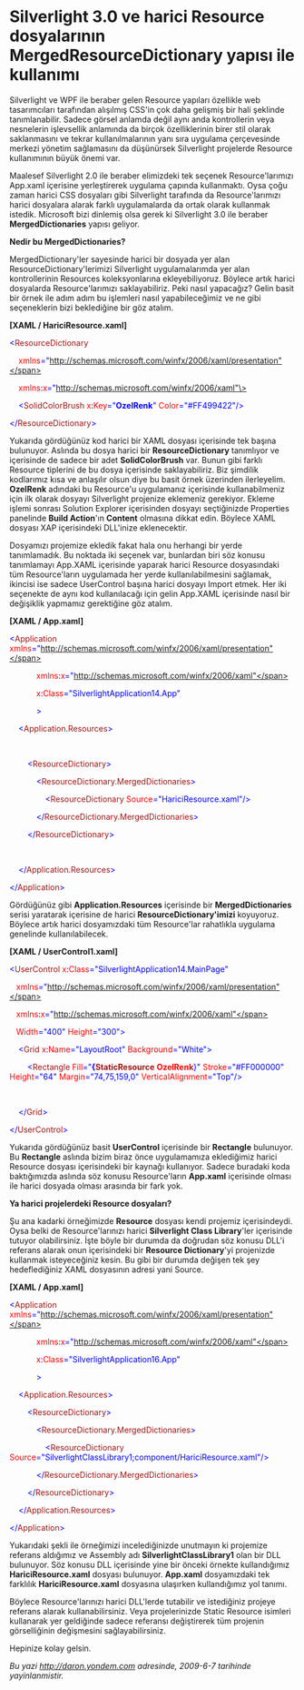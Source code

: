 # Silverlight 3.0 ve harici Resource dosyalarının MergedResourceDictionary yapısı ile kullanımı 

Silverlight ve WPF ile beraber gelen Resource yapıları özellikle web
tasarımcıları tarafından alışılmış CSS'in çok daha gelişmiş bir hali
şeklinde tanımlanabilir. Sadece görsel anlamda değil aynı anda
kontrollerin veya nesnelerin işlevsellik anlamında da birçok
özelliklerinin birer stil olarak saklanmasını ve tekrar
kullanılmalarının yanı sıra uygulama çerçevesinde merkezi yönetim
sağlamasını da düşünürsek Silverlight projelerde Resource kullanımının
büyük önemi var.

Maalesef Silverlight 2.0 ile beraber elimizdeki tek seçenek
Resource'larımızı App.xaml içerisine yerleştirerek uygulama çapında
kullanmaktı. Oysa çoğu zaman harici CSS dosyaları gibi Silverlight
tarafında da Resource'larımızı harici dosyalara alarak farklı
uygulamalarda da ortak olarak kullanmak istedik. Microsoft bizi dinlemiş
olsa gerek ki Silverlight 3.0 ile beraber **MergedDictionaries** yapısı
geliyor.

**Nedir bu MergedDictionaries?**

MergedDictionary'ler sayesinde harici bir dosyada yer alan
ResourceDictionary'lerimizi Silverlight uygulamalarımda yer alan
kontrollerinin Resources koleksyonlarına ekleyebiliyoruz. Böylece artık
harici dosyalarda Resource'larımızı saklayabiliriz. Peki nasıl
yapacağız? Gelin basit bir örnek ile adım adım bu işlemleri nasıl
yapabileceğimiz ve ne gibi seçeneklerin bizi beklediğine bir göz atalım.

**[XAML / HariciResource.xaml]**

<span style="color: blue;">\<</span><span
style="color: #a31515;">ResourceDictionary</span>

<span style="color: red;">    xmlns</span><span
style="color: blue;">="http://schemas.microsoft.com/winfx/2006/xaml/presentation"</span>

<span style="color: red;">    xmlns</span><span
style="color: blue;">:</span><span style="color: red;">x</span><span
style="color: blue;">="http://schemas.microsoft.com/winfx/2006/xaml"\></span>

<span style="color: #a31515;">    </span><span
style="color: blue;">\<</span><span
style="color: #a31515;">SolidColorBrush</span><span style="color: red;">
x</span><span style="color: blue;">:</span><span
style="color: red;">Key</span><span
style="color: blue;">="**OzelRenk**"</span><span style="color: red;">
Color</span><span style="color: blue;">="\#FF499422"/\></span>

<span style="color: blue;">\</</span><span
style="color: #a31515;">ResourceDictionary</span><span
style="color: blue;">\></span>

Yukarıda gördüğünüz kod harici bir XAML dosyası içerisinde tek başına
bulunuyor. Aslında bu dosya harici bir **ResourceDictionary** tanımlıyor
ve içerisinde de sadece bir adet **SolidColorBrush** var. Bunun gibi
farklı Resource tiplerini de bu dosya içerisinde saklayabiliriz. Biz
şimdilik kodlarımız kısa ve anlaşılır olsun diye bu basit örnek
üzerinden ilerleyelim. **OzelRenk** adındaki bu Resource'u uygulamanız
içerisinde kullanabilmeniz için ilk olarak dosyayı Silverlight projenize
eklemeniz gerekiyor. Ekleme işlemi sonrası Solution Explorer içerisinden
dosyayı seçtiğinizde Properties panelinde **Build Action**'ın
**Content** olmasına dikkat edin. Böylece XAML dosyası XAP içerisindeki
DLL'inize eklenecektir.

Dosyamızı projemize ekledik fakat hala onu herhangi bir yerde
tanımlamadık. Bu noktada iki seçenek var, bunlardan biri söz konusu
tanımlamayı App.XAML içerisinde yaparak harici Resource dosyasındaki tüm
Resource'ların uygulamada her yerde kullanılabilmesini sağlamak,
ikincisi ise sadece UserControl başına harici dosyayı Import etmek. Her
iki seçenekte de aynı kod kullanılacağı için gelin App.XAML içerisinde
nasıl bir değişiklik yapmamız gerektiğine göz atalım.

**[XAML / App.xaml]**

<span style="color: blue;">\<</span><span
style="color: #a31515;">Application</span><span style="color: red;">
xmlns</span><span
style="color: blue;">="http://schemas.microsoft.com/winfx/2006/xaml/presentation"</span>

            <span style="color: red;"> xmlns</span><span
style="color: blue;">:</span><span style="color: red;">x</span><span
style="color: blue;">="http://schemas.microsoft.com/winfx/2006/xaml"</span>

            <span style="color: red;"> x</span><span
style="color: blue;">:</span><span style="color: red;">Class</span><span
style="color: blue;">="SilverlightApplication14.App"</span>

            <span style="color: blue;"> \></span>

<span style="color: #a31515;">    </span><span
style="color: blue;">\<</span><span
style="color: #a31515;">Application.Resources</span><span
style="color: blue;">\></span>

 

<span style="color: #a31515;">        </span><span
style="color: blue;">\<</span><span
style="color: #a31515;">ResourceDictionary</span><span
style="color: blue;">\></span>

<span style="color: #a31515;">            </span><span
style="color: blue;">\<</span><span
style="color: #a31515;">ResourceDictionary.MergedDictionaries</span><span
style="color: blue;">\></span>

<span style="color: #a31515;">                </span><span
style="color: blue;">\<</span><span
style="color: #a31515;">ResourceDictionary</span><span
style="color: red;"> Source</span><span
style="color: blue;">="HariciResource.xaml"/\></span>

<span style="color: #a31515;">            </span><span
style="color: blue;">\</</span><span
style="color: #a31515;">ResourceDictionary.MergedDictionaries</span><span
style="color: blue;">\></span>

<span style="color: #a31515;">        </span><span
style="color: blue;">\</</span><span
style="color: #a31515;">ResourceDictionary</span><span
style="color: blue;">\></span>

 

<span style="color: #a31515;">    </span><span
style="color: blue;">\</</span><span
style="color: #a31515;">Application.Resources</span><span
style="color: blue;">\></span>

<span style="color: blue;">\</</span><span
style="color: #a31515;">Application</span><span
style="color: blue;">\></span>

Gördüğünüz gibi **Application.Resources** içerisinde bir
**MergedDictionaries** serisi yaratarak içerisine de harici
**ResourceDictionary'imizi** koyuyoruz. Böylece artık harici
dosyamızdaki tüm Resource'lar rahatlıkla uygulama genelinde
kullanılabilecek.

**[XAML / UserControl1.xaml]**

<span style="color: blue;">\<</span><span
style="color: #a31515;">UserControl</span><span style="color: red;">
x</span><span style="color: blue;">:</span><span
style="color: red;">Class</span><span
style="color: blue;">="SilverlightApplication14.MainPage"</span>

   <span style="color: red;"> xmlns</span><span
style="color: blue;">="http://schemas.microsoft.com/winfx/2006/xaml/presentation"</span>

   <span style="color: red;"> xmlns</span><span
style="color: blue;">:</span><span style="color: red;">x</span><span
style="color: blue;">="http://schemas.microsoft.com/winfx/2006/xaml"</span>

   <span style="color: red;"> Width</span><span
style="color: blue;">="400"</span><span style="color: red;">
Height</span><span style="color: blue;">="300"\></span>

<span style="color: #a31515;">    </span><span
style="color: blue;">\<</span><span
style="color: #a31515;">Grid</span><span style="color: red;">
x</span><span style="color: blue;">:</span><span
style="color: red;">Name</span><span
style="color: blue;">="LayoutRoot"</span><span style="color: red;">
Background</span><span style="color: blue;">="White"\></span>

<span style="color: #a31515;">        </span><span
style="color: blue;">\<</span><span
style="color: #a31515;">Rectangle</span><span style="color: red;">
Fill</span><span style="color: blue;">="**{**</span><span
style="color: #a31515;">**StaticResource**</span><span
style="color: red;"> **OzelRenk**</span><span
style="color: blue;">}"</span><span style="color: red;">
Stroke</span><span style="color: blue;">="\#FF000000"</span><span
style="color: red;"> Height</span><span
style="color: blue;">="64"</span><span style="color: red;">
Margin</span><span style="color: blue;">="74,75,159,0"</span><span
style="color: red;"> VerticalAlignment</span><span
style="color: blue;">="Top"/\></span>

 

<span style="color: #a31515;">    </span><span
style="color: blue;">\</</span><span
style="color: #a31515;">Grid</span><span style="color: blue;">\></span>

<span style="color: blue;">\</</span><span
style="color: #a31515;">UserControl</span><span
style="color: blue;">\></span>

Yukarıda gördüğünüz basit **UserControl** içerisinde bir **Rectangle**
bulunuyor. Bu **Rectangle** aslında bizim biraz önce uygulamamıza
eklediğimiz harici Resource dosyası içerisindeki bir kaynağı kullanıyor.
Sadece buradaki koda baktığımızda aslında söz konusu Resource'ların
**App.xaml** içerisinde olması ile harici dosyada olması arasında bir
fark yok.

**Ya harici projelerdeki Resource dosyaları?**

Şu ana kadarki örneğimizde **Resource** dosyası kendi projemiz
içerisindeydi. Oysa belki de Resource'larınızı harici **Silverlight
Class Library**'ler içerisinde tutuyor olabilirsiniz. İşte böyle bir
durumda da doğrudan söz konusu DLL'i referans alarak onun içerisindeki
bir **Resource Dictionary**'yi projenizde kullanmak isteyeceğiniz kesin.
Bu gibi bir durumda değişen tek şey hedeflediğiniz XAML dosyasının
adresi yani Source.

**[XAML / App.xaml]**

<span style="color: blue;">\<</span><span
style="color: #a31515;">Application</span><span style="color: red;">
xmlns</span><span
style="color: blue;">="http://schemas.microsoft.com/winfx/2006/xaml/presentation"</span>

            <span style="color: red;"> xmlns</span><span
style="color: blue;">:</span><span style="color: red;">x</span><span
style="color: blue;">="http://schemas.microsoft.com/winfx/2006/xaml"</span>

            <span style="color: red;"> x</span><span
style="color: blue;">:</span><span style="color: red;">Class</span><span
style="color: blue;">="SilverlightApplication16.App"</span>

            <span style="color: blue;"> \></span>

<span style="color: #a31515;">    </span><span
style="color: blue;">\<</span><span
style="color: #a31515;">Application.Resources</span><span
style="color: blue;">\></span>

<span style="color: #a31515;">        </span><span
style="color: blue;">\<</span><span
style="color: #a31515;">ResourceDictionary</span><span
style="color: blue;">\></span>

<span style="color: #a31515;">            </span><span
style="color: blue;">\<</span><span
style="color: #a31515;">ResourceDictionary.MergedDictionaries</span><span
style="color: blue;">\></span>

<span style="color: #a31515;">                </span><span
style="color: blue;">\<</span><span
style="color: #a31515;">ResourceDictionary</span><span
style="color: red;"> Source</span><span
style="color: blue;">="SilverlightClassLibrary1;component/HariciResource.xaml"/\></span>

<span style="color: #a31515;">            </span><span
style="color: blue;">\</</span><span
style="color: #a31515;">ResourceDictionary.MergedDictionaries</span><span
style="color: blue;">\></span>

<span style="color: #a31515;">        </span><span
style="color: blue;">\</</span><span
style="color: #a31515;">ResourceDictionary</span><span
style="color: blue;">\></span>

<span style="color: #a31515;">    </span><span
style="color: blue;">\</</span><span
style="color: #a31515;">Application.Resources</span><span
style="color: blue;">\></span>

<span style="color: blue;">\</</span><span
style="color: #a31515;">Application</span><span
style="color: blue;">\></span>

Yukarıdaki şekli ile örneğimizi incelediğinizde unutmayın ki projemize
referans aldığımız ve Assembly adı **SilverlightClassLibrary1** olan bir
DLL bulunuyor. Söz konusu DLL içerisinde yine bir önceki örnekte
kullandığımız **HariciResource.xaml** dosyası bulunuyor. **App.xaml**
dosyamızdaki tek farklılık **HariciResource.xaml** dosyasına ulaşırken
kullandığımız yol tanımı.

Böylece Resource'larınızı harici DLL'lerde tutabilir ve istediğiniz
projeye referans alarak kullanabilirsiniz. Veya projelerinizde Static
Resource isimleri kullanarak yer geldiğinde sadece referansı
değiştirerek tüm projenin görselliğinin değişmesini sağlayabilirsiniz.

Hepinize kolay gelsin.


*Bu yazi http://daron.yondem.com adresinde, 2009-6-7 tarihinde yayinlanmistir.*